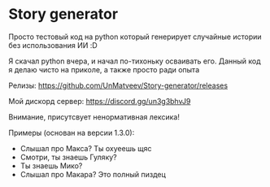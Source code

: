 # Story generator

Просто тестовый код на python который генерирует случайные истории без использования ИИ :D

Я скачал python вчера, и начал по-тихоньку осваивать его. Данный код я делаю чисто на приколе, а также просто ради опыта

Релизы: https://github.com/UnMatveev/Story-generator/releases

Мой дискорд сервер: https://discord.gg/un3g3bhvJ9

Внимание, присутсвует ненормативная лексика!

Примеры (основан на версии 1.3.0):

- Слышал про Макса? Ты охуеешь щяс
- Смотри, ты знаешь Гуляку?
- Ты знаешь Мико?
- Слышал про Макара? Это полный пиздец

